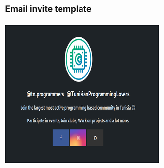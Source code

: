 # Email invite template
<br />
<center><img src="email.png" align="center" height="450x" width="700px;"></center>
